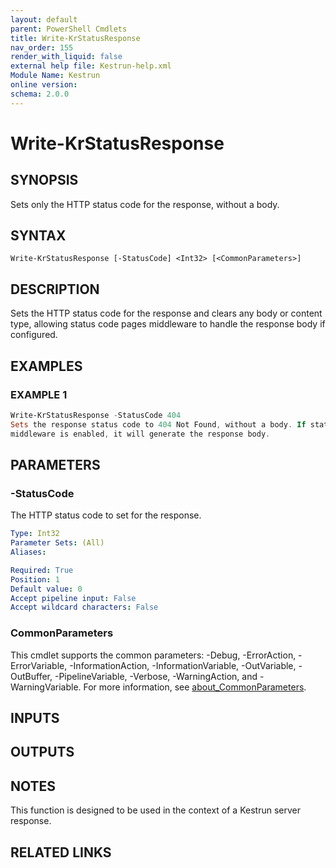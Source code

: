 ```yaml
---
layout: default
parent: PowerShell Cmdlets
title: Write-KrStatusResponse
nav_order: 155
render_with_liquid: false
external help file: Kestrun-help.xml
Module Name: Kestrun
online version:
schema: 2.0.0
---
```


# Write-KrStatusResponse

## SYNOPSIS
Sets only the HTTP status code for the response, without a body.

## SYNTAX

```
Write-KrStatusResponse [-StatusCode] <Int32> [<CommonParameters>]
```

## DESCRIPTION
Sets the HTTP status code for the response and clears any body or content type,
allowing status code pages middleware to handle the response body if configured.

## EXAMPLES

### EXAMPLE 1
```powershell
Write-KrStatusResponse -StatusCode 404
Sets the response status code to 404 Not Found, without a body. If status code pages
middleware is enabled, it will generate the response body.
```

## PARAMETERS

### -StatusCode
The HTTP status code to set for the response.

```yaml
Type: Int32
Parameter Sets: (All)
Aliases:

Required: True
Position: 1
Default value: 0
Accept pipeline input: False
Accept wildcard characters: False
```

### CommonParameters
This cmdlet supports the common parameters: -Debug, -ErrorAction, -ErrorVariable, -InformationAction, -InformationVariable, -OutVariable, -OutBuffer, -PipelineVariable, -Verbose, -WarningAction, and -WarningVariable. For more information, see [about_CommonParameters](http://go.microsoft.com/fwlink/?LinkID=113216).

## INPUTS

## OUTPUTS

## NOTES
This function is designed to be used in the context of a Kestrun server response.

## RELATED LINKS
